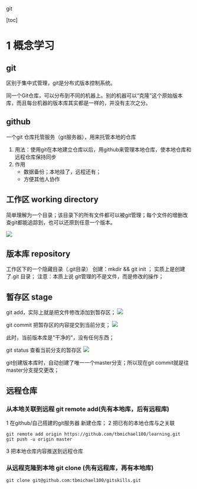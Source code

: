 git

[toc]

# 1 概念学习
##  git 
区别于集中式管理，git是分布式版本控制系统。

同一个Git仓库，可以分布到不同的机器上。别的机器可以“克隆”这个原始版本库，而且每台机器的版本库其实都是一样的，并没有主次之分。

## github 
一个git 仓库托管服务（git服务器），用来托管本地的仓库
    
1. 用法：使用git在本地建立仓库以后，用github来管理本地仓库，使本地仓库和远程仓库保持同步
2. 作用
    * 数据备份；本地挂了，远程还有；  
    * 方便其他人协作

## 工作区 working directory
简单理解为一个目录；该目录下的所有文件都可以被git管理；每个文件的增删改查git都能追踪到，也可以还原到任意一个版本。

![](media/15369937343006/15375891117757.jpg)

## 版本库 repository
工作区下的一个隐藏目录（.git目录）
创建：mkdir && git init ； 实质上是创建了.git 目录；
注意：本质上说 git管理的不是文件，而是修改的操作；

## 暂存区 stage
git add，实际上就是把文件修改添加到暂存区；
![](media/15369937343006/15375888865988.jpg)

git commit 把暂存区的内容提交到当前分支；
![](media/15369937343006/15375889177322.jpg)

此时，当前版本库是"干净的"，没有任何东西；

git status 查看当前分支的暂存区
![](media/15369937343006/15375890746249.jpg)


git创建版本库时，自动创建了唯一一个master分支；所以现在git commit就是往master分支提交更改；


## 远程仓库
### 从本地关联到远程 git remote add(先有本地库，后有远程库)
1 在github/自己搭建的git服务器 新建仓库；
2 把已有的本地仓库与之关联

```
git remote add origin https://github.com/tbmichael100/learning.git
git push -u origin master

```

3 把本地仓库内容推送到远程仓库


### 从远程克隆到本地 git clone (先有远程库，再有本地库)

```
git clone git@github.com:tbmichael100/gitskills.git

```






